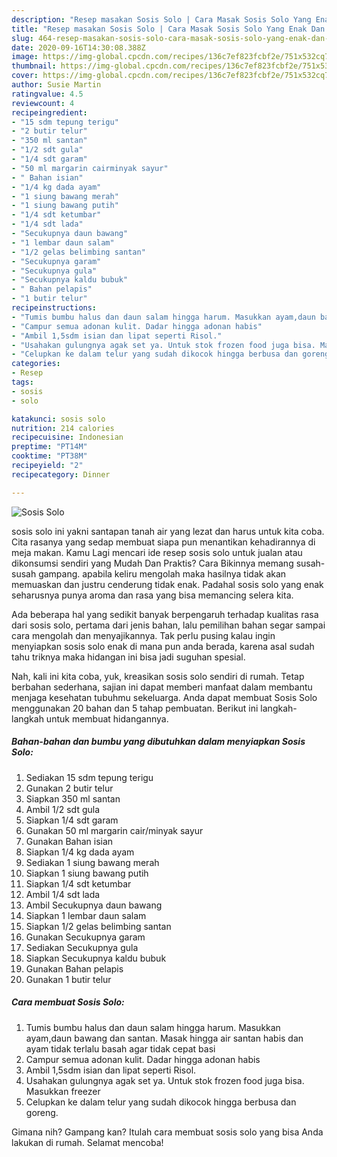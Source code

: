 ```yaml
---
description: "Resep masakan Sosis Solo | Cara Masak Sosis Solo Yang Enak Dan Lezat"
title: "Resep masakan Sosis Solo | Cara Masak Sosis Solo Yang Enak Dan Lezat"
slug: 464-resep-masakan-sosis-solo-cara-masak-sosis-solo-yang-enak-dan-lezat
date: 2020-09-16T14:30:08.388Z
image: https://img-global.cpcdn.com/recipes/136c7ef823fcbf2e/751x532cq70/sosis-solo-foto-resep-utama.jpg
thumbnail: https://img-global.cpcdn.com/recipes/136c7ef823fcbf2e/751x532cq70/sosis-solo-foto-resep-utama.jpg
cover: https://img-global.cpcdn.com/recipes/136c7ef823fcbf2e/751x532cq70/sosis-solo-foto-resep-utama.jpg
author: Susie Martin
ratingvalue: 4.5
reviewcount: 4
recipeingredient:
- "15 sdm tepung terigu"
- "2 butir telur"
- "350 ml santan"
- "1/2 sdt gula"
- "1/4 sdt garam"
- "50 ml margarin cairminyak sayur"
- " Bahan isian"
- "1/4 kg dada ayam"
- "1 siung bawang merah"
- "1 siung bawang putih"
- "1/4 sdt ketumbar"
- "1/4 sdt lada"
- "Secukupnya daun bawang"
- "1 lembar daun salam"
- "1/2 gelas belimbing santan"
- "Secukupnya garam"
- "Secukupnya gula"
- "Secukupnya kaldu bubuk"
- " Bahan pelapis"
- "1 butir telur"
recipeinstructions:
- "Tumis bumbu halus dan daun salam hingga harum. Masukkan ayam,daun bawang dan santan. Masak hingga air santan habis dan ayam tidak terlalu basah agar tidak cepat basi"
- "Campur semua adonan kulit. Dadar hingga adonan habis"
- "Ambil 1,5sdm isian dan lipat seperti Risol."
- "Usahakan gulungnya agak set ya. Untuk stok frozen food juga bisa. Masukkan freezer"
- "Celupkan ke dalam telur yang sudah dikocok hingga berbusa dan goreng."
categories:
- Resep
tags:
- sosis
- solo

katakunci: sosis solo 
nutrition: 214 calories
recipecuisine: Indonesian
preptime: "PT14M"
cooktime: "PT38M"
recipeyield: "2"
recipecategory: Dinner

---
```



![Sosis Solo](https://img-global.cpcdn.com/recipes/136c7ef823fcbf2e/751x532cq70/sosis-solo-foto-resep-utama.jpg)


sosis solo ini yakni santapan tanah air yang lezat dan harus untuk kita coba. Cita rasanya yang sedap membuat siapa pun menantikan kehadirannya di meja makan.
Kamu Lagi mencari ide resep sosis solo untuk jualan atau dikonsumsi sendiri yang Mudah Dan Praktis? Cara Bikinnya memang susah-susah gampang. apabila keliru mengolah maka hasilnya tidak akan memuaskan dan justru cenderung tidak enak. Padahal sosis solo yang enak seharusnya punya aroma dan rasa yang bisa memancing selera kita.



Ada beberapa hal yang sedikit banyak berpengaruh terhadap kualitas rasa dari sosis solo, pertama dari jenis bahan, lalu pemilihan bahan segar sampai cara mengolah dan menyajikannya. Tak perlu pusing kalau ingin menyiapkan sosis solo enak di mana pun anda berada, karena asal sudah tahu triknya maka hidangan ini bisa jadi suguhan spesial.


Nah, kali ini kita coba, yuk, kreasikan sosis solo sendiri di rumah. Tetap berbahan sederhana, sajian ini dapat memberi manfaat dalam membantu menjaga kesehatan tubuhmu sekeluarga. Anda dapat membuat Sosis Solo menggunakan 20 bahan dan 5 tahap pembuatan. Berikut ini langkah-langkah untuk membuat hidangannya.

<!--inarticleads1-->

##### Bahan-bahan dan bumbu yang dibutuhkan dalam menyiapkan Sosis Solo:

1. Sediakan 15 sdm tepung terigu
1. Gunakan 2 butir telur
1. Siapkan 350 ml santan
1. Ambil 1/2 sdt gula
1. Siapkan 1/4 sdt garam
1. Gunakan 50 ml margarin cair/minyak sayur
1. Gunakan  Bahan isian
1. Siapkan 1/4 kg dada ayam
1. Sediakan 1 siung bawang merah
1. Siapkan 1 siung bawang putih
1. Siapkan 1/4 sdt ketumbar
1. Ambil 1/4 sdt lada
1. Ambil Secukupnya daun bawang
1. Siapkan 1 lembar daun salam
1. Siapkan 1/2 gelas belimbing santan
1. Gunakan Secukupnya garam
1. Sediakan Secukupnya gula
1. Siapkan Secukupnya kaldu bubuk
1. Gunakan  Bahan pelapis
1. Gunakan 1 butir telur




<!--inarticleads2-->

##### Cara membuat Sosis Solo:

1. Tumis bumbu halus dan daun salam hingga harum. Masukkan ayam,daun bawang dan santan. Masak hingga air santan habis dan ayam tidak terlalu basah agar tidak cepat basi
1. Campur semua adonan kulit. Dadar hingga adonan habis
1. Ambil 1,5sdm isian dan lipat seperti Risol.
1. Usahakan gulungnya agak set ya. Untuk stok frozen food juga bisa. Masukkan freezer
1. Celupkan ke dalam telur yang sudah dikocok hingga berbusa dan goreng.




Gimana nih? Gampang kan? Itulah cara membuat sosis solo yang bisa Anda lakukan di rumah. Selamat mencoba!
